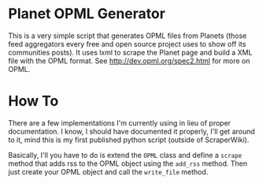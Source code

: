 Planet OPML Generator
=====================

This is a very simple script that generates OPML files from Planets (those feed aggregators every free and open source project uses to show off its communities posts). It uses lxml to scrape the Planet page and build a XML file with the OPML format. See http://dev.opml.org/spec2.html for more on OPML.

How To
======

There are a few implementations I'm currently using in lieu of proper documentation. I know, I should have documented it properly, I'll get around to it, mind this is my first published python script (outside of ScraperWiki).

Basically, I'll you have to do is extend the `OPML` class and define a `scrape` method that adds rss to the OPML object using the `add_rss` method. Then just create your OPML object and call the `write_file` method.

